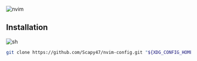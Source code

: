 ![nvim](https://img.shields.io/badge/NeoVim-%2357A143.svg?&style=for-the-badge&logo=neovim&logoColor=white)

## Installation
![sh](https://skillicons.dev/icons?i=bash,zsh,)
```sh
git clone https://github.com/Scapy47/nvim-config.git "${XDG_CONFIG_HOME:-$HOME/.config}"/nvim
```
